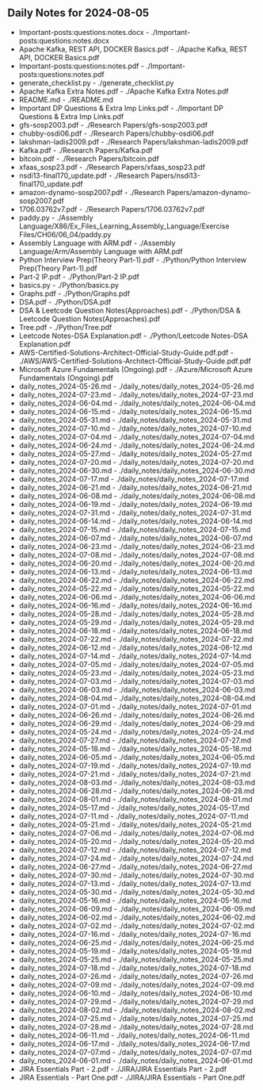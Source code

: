 ## Daily Notes for 2024-08-05

- Important-posts:questions:notes.docx - ./Important-posts:questions:notes.docx
- Apache Kafka, REST API, DOCKER Basics.pdf - ./Apache Kafka, REST API, DOCKER Basics.pdf
- Important-posts:questions:notes.pdf - ./Important-posts:questions:notes.pdf
- generate_checklist.py - ./generate_checklist.py
- Apache Kafka Extra Notes.pdf - ./Apache Kafka Extra Notes.pdf
- README.md - ./README.md
- Important DP Questions & Extra Imp Links.pdf - ./Important DP Questions & Extra Imp Links.pdf
- gfs-sosp2003.pdf - ./Research Papers/gfs-sosp2003.pdf
- chubby-osdi06.pdf - ./Research Papers/chubby-osdi06.pdf
- lakshman-ladis2009.pdf - ./Research Papers/lakshman-ladis2009.pdf
- Kafka.pdf - ./Research Papers/Kafka.pdf
- bitcoin.pdf - ./Research Papers/bitcoin.pdf
- xfaas_sosp23.pdf - ./Research Papers/xfaas_sosp23.pdf
- nsdi13-final170_update.pdf - ./Research Papers/nsdi13-final170_update.pdf
- amazon-dynamo-sosp2007.pdf - ./Research Papers/amazon-dynamo-sosp2007.pdf
- 1706.03762v7.pdf - ./Research Papers/1706.03762v7.pdf
- paddy.py - ./Assembly Language/X86/Ex_Files_Learning_Assembly_Language/Exercise Files/CH06/06_04/paddy.py
- Assembly Language with ARM.pdf - ./Assembly Language/Arm/Assembly Language with ARM.pdf
- Python Interview Prep(Theory Part-1).pdf - ./Python/Python Interview Prep(Theory Part-1).pdf
- Part-2 IP.pdf - ./Python/Part-2 IP.pdf
- basics.py - ./Python/basics.py
- Graphs.pdf - ./Python/Graphs.pdf
- DSA.pdf - ./Python/DSA.pdf
- DSA & Leetcode Question Notes(Approaches).pdf - ./Python/DSA & Leetcode Question Notes(Approaches).pdf
- Tree.pdf - ./Python/Tree.pdf
- Leetcode Notes-DSA Explanation.pdf - ./Python/Leetcode Notes-DSA Explanation.pdf
- AWS-Certified-Solutions-Architect-Official-Study-Guide.pdf.pdf - ./AWS/AWS-Certified-Solutions-Architect-Official-Study-Guide.pdf.pdf
- Microsoft Azure Fundamentals (Ongoing).pdf - ./Azure/Microsoft Azure Fundamentals (Ongoing).pdf
- daily_notes_2024-05-26.md - ./daily_notes/daily_notes_2024-05-26.md
- daily_notes_2024-07-23.md - ./daily_notes/daily_notes_2024-07-23.md
- daily_notes_2024-06-04.md - ./daily_notes/daily_notes_2024-06-04.md
- daily_notes_2024-06-15.md - ./daily_notes/daily_notes_2024-06-15.md
- daily_notes_2024-05-31.md - ./daily_notes/daily_notes_2024-05-31.md
- daily_notes_2024-07-10.md - ./daily_notes/daily_notes_2024-07-10.md
- daily_notes_2024-07-04.md - ./daily_notes/daily_notes_2024-07-04.md
- daily_notes_2024-06-24.md - ./daily_notes/daily_notes_2024-06-24.md
- daily_notes_2024-05-27.md - ./daily_notes/daily_notes_2024-05-27.md
- daily_notes_2024-07-20.md - ./daily_notes/daily_notes_2024-07-20.md
- daily_notes_2024-06-30.md - ./daily_notes/daily_notes_2024-06-30.md
- daily_notes_2024-07-17.md - ./daily_notes/daily_notes_2024-07-17.md
- daily_notes_2024-06-21.md - ./daily_notes/daily_notes_2024-06-21.md
- daily_notes_2024-06-08.md - ./daily_notes/daily_notes_2024-06-08.md
- daily_notes_2024-06-19.md - ./daily_notes/daily_notes_2024-06-19.md
- daily_notes_2024-07-31.md - ./daily_notes/daily_notes_2024-07-31.md
- daily_notes_2024-06-14.md - ./daily_notes/daily_notes_2024-06-14.md
- daily_notes_2024-07-15.md - ./daily_notes/daily_notes_2024-07-15.md
- daily_notes_2024-06-07.md - ./daily_notes/daily_notes_2024-06-07.md
- daily_notes_2024-06-23.md - ./daily_notes/daily_notes_2024-06-23.md
- daily_notes_2024-07-08.md - ./daily_notes/daily_notes_2024-07-08.md
- daily_notes_2024-06-20.md - ./daily_notes/daily_notes_2024-06-20.md
- daily_notes_2024-06-13.md - ./daily_notes/daily_notes_2024-06-13.md
- daily_notes_2024-06-22.md - ./daily_notes/daily_notes_2024-06-22.md
- daily_notes_2024-05-22.md - ./daily_notes/daily_notes_2024-05-22.md
- daily_notes_2024-06-06.md - ./daily_notes/daily_notes_2024-06-06.md
- daily_notes_2024-06-16.md - ./daily_notes/daily_notes_2024-06-16.md
- daily_notes_2024-05-28.md - ./daily_notes/daily_notes_2024-05-28.md
- daily_notes_2024-05-29.md - ./daily_notes/daily_notes_2024-05-29.md
- daily_notes_2024-06-18.md - ./daily_notes/daily_notes_2024-06-18.md
- daily_notes_2024-07-22.md - ./daily_notes/daily_notes_2024-07-22.md
- daily_notes_2024-06-12.md - ./daily_notes/daily_notes_2024-06-12.md
- daily_notes_2024-07-14.md - ./daily_notes/daily_notes_2024-07-14.md
- daily_notes_2024-07-05.md - ./daily_notes/daily_notes_2024-07-05.md
- daily_notes_2024-05-23.md - ./daily_notes/daily_notes_2024-05-23.md
- daily_notes_2024-07-03.md - ./daily_notes/daily_notes_2024-07-03.md
- daily_notes_2024-06-03.md - ./daily_notes/daily_notes_2024-06-03.md
- daily_notes_2024-08-04.md - ./daily_notes/daily_notes_2024-08-04.md
- daily_notes_2024-07-01.md - ./daily_notes/daily_notes_2024-07-01.md
- daily_notes_2024-06-26.md - ./daily_notes/daily_notes_2024-06-26.md
- daily_notes_2024-06-29.md - ./daily_notes/daily_notes_2024-06-29.md
- daily_notes_2024-05-24.md - ./daily_notes/daily_notes_2024-05-24.md
- daily_notes_2024-07-27.md - ./daily_notes/daily_notes_2024-07-27.md
- daily_notes_2024-05-18.md - ./daily_notes/daily_notes_2024-05-18.md
- daily_notes_2024-06-05.md - ./daily_notes/daily_notes_2024-06-05.md
- daily_notes_2024-07-19.md - ./daily_notes/daily_notes_2024-07-19.md
- daily_notes_2024-07-21.md - ./daily_notes/daily_notes_2024-07-21.md
- daily_notes_2024-08-03.md - ./daily_notes/daily_notes_2024-08-03.md
- daily_notes_2024-06-28.md - ./daily_notes/daily_notes_2024-06-28.md
- daily_notes_2024-08-01.md - ./daily_notes/daily_notes_2024-08-01.md
- daily_notes_2024-05-17.md - ./daily_notes/daily_notes_2024-05-17.md
- daily_notes_2024-07-11.md - ./daily_notes/daily_notes_2024-07-11.md
- daily_notes_2024-05-21.md - ./daily_notes/daily_notes_2024-05-21.md
- daily_notes_2024-07-06.md - ./daily_notes/daily_notes_2024-07-06.md
- daily_notes_2024-05-20.md - ./daily_notes/daily_notes_2024-05-20.md
- daily_notes_2024-07-12.md - ./daily_notes/daily_notes_2024-07-12.md
- daily_notes_2024-07-24.md - ./daily_notes/daily_notes_2024-07-24.md
- daily_notes_2024-06-27.md - ./daily_notes/daily_notes_2024-06-27.md
- daily_notes_2024-07-30.md - ./daily_notes/daily_notes_2024-07-30.md
- daily_notes_2024-07-13.md - ./daily_notes/daily_notes_2024-07-13.md
- daily_notes_2024-05-30.md - ./daily_notes/daily_notes_2024-05-30.md
- daily_notes_2024-05-16.md - ./daily_notes/daily_notes_2024-05-16.md
- daily_notes_2024-06-09.md - ./daily_notes/daily_notes_2024-06-09.md
- daily_notes_2024-06-02.md - ./daily_notes/daily_notes_2024-06-02.md
- daily_notes_2024-07-02.md - ./daily_notes/daily_notes_2024-07-02.md
- daily_notes_2024-07-16.md - ./daily_notes/daily_notes_2024-07-16.md
- daily_notes_2024-06-25.md - ./daily_notes/daily_notes_2024-06-25.md
- daily_notes_2024-05-19.md - ./daily_notes/daily_notes_2024-05-19.md
- daily_notes_2024-05-25.md - ./daily_notes/daily_notes_2024-05-25.md
- daily_notes_2024-07-18.md - ./daily_notes/daily_notes_2024-07-18.md
- daily_notes_2024-07-26.md - ./daily_notes/daily_notes_2024-07-26.md
- daily_notes_2024-07-09.md - ./daily_notes/daily_notes_2024-07-09.md
- daily_notes_2024-06-10.md - ./daily_notes/daily_notes_2024-06-10.md
- daily_notes_2024-07-29.md - ./daily_notes/daily_notes_2024-07-29.md
- daily_notes_2024-08-02.md - ./daily_notes/daily_notes_2024-08-02.md
- daily_notes_2024-07-25.md - ./daily_notes/daily_notes_2024-07-25.md
- daily_notes_2024-07-28.md - ./daily_notes/daily_notes_2024-07-28.md
- daily_notes_2024-06-11.md - ./daily_notes/daily_notes_2024-06-11.md
- daily_notes_2024-06-17.md - ./daily_notes/daily_notes_2024-06-17.md
- daily_notes_2024-07-07.md - ./daily_notes/daily_notes_2024-07-07.md
- daily_notes_2024-06-01.md - ./daily_notes/daily_notes_2024-06-01.md
- JIRA Essentials Part - 2.pdf - ./JIRA/JIRA Essentials Part - 2.pdf
- JIRA Essentials - Part One.pdf - ./JIRA/JIRA Essentials - Part One.pdf
